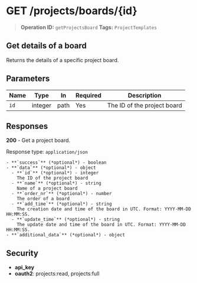 # GET /projects/boards/{id}

> **Operation ID:** `getProjectsBoard`
> **Tags:** `ProjectTemplates`

## Get details of a board

Returns the details of a specific project board.

## Parameters

| Name | Type | In | Required | Description |
|------|------|-------|----------|-------------|
| `id` | integer | path | Yes | The ID of the project board |

## Responses

**200** - Get a project board.

Response type: `application/json`

```
- **`success`** (*optional*) - boolean
- **`data`** (*optional*) - object
  - **`id`** (*optional*) - integer
    The ID of the project board
  - **`name`** (*optional*) - string
    Name of a project board
  - **`order_nr`** (*optional*) - number
    The order of a board
  - **`add_time`** (*optional*) - string
    The creation date and time of the board in UTC. Format: YYYY-MM-DD HH:MM:SS.
  - **`update_time`** (*optional*) - string
    The update date and time of the board in UTC. Format: YYYY-MM-DD HH:MM:SS.
- **`additional_data`** (*optional*) - object

```


## Security

- **api_key**
- **oauth2**: projects:read, projects:full